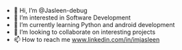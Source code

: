- 👋 Hi, I’m @Jasleen-debug
- 👀 I’m interested in Software Development
- 🌱 I’m currently learning Python and android development
- 💞️ I’m looking to collaborate on interesting projects
- 📫 How to reach me www.linkedin.com/in/imjasleen 

<!---
Jasleen-debug/Jasleen-debug is a ✨ special ✨ repository because its `README.md` (this file) appears on your GitHub profile.
You can click the Preview link to take a look at your changes.
--->
